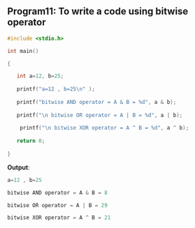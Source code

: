 ##  Program11: To write a code using bitwise operator
```C
#include <stdio.h>

int main()

{

   int a=12, b=25;
   
   printf("a=12 , b=25\n" );
   
   printf("bitwise AND operator = A & B = %d", a & b);
   
   printf("\n bitwise OR operator = A | B = %d", a | b);
   
    printf("\n bitwise XOR operator = A ^ B = %d", a ^ b);
    
   return 0;
   
}
```
**Output**: 
```C
a=12 , b=25

bitwise AND operator = A & B = 8

bitwise OR operator = A | B = 29

bitwise XOR operator = A ^ B = 21
